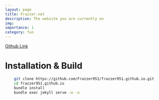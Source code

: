 ```yaml
---
layout: page
title: Frazzer.net
description: The website you are currently on
img:
importance: 1
category: fun
---
```


[Github Link](https://github.com/Frazzer951/frazzer951.github.io)

# Installation & Build
```bash
    git clone https://github.com/Frazzer951/frazzer951.github.io.git
    cd frazzer951.github.io
    bundle install
    bundle exec jekyll serve -w -o
```
